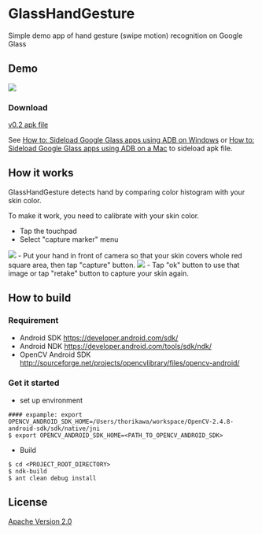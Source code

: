 GlassHandGesture
================

Simple demo app of hand gesture (swipe motion) recognition on Google Glass

## Demo
<a href="https://www.youtube.com/watch?v=g2gWza8Z7ig"><img src="http://thorikawa.github.io/GlassHandGesture/img/youtube.png" /></a>

### Download
[v0.2 apk file](https://github.com/thorikawa/GlassHandGesture/releases/download/v0.2/GlassHandGesture-0.2.apk)

See [How to: Sideload Google Glass apps using ADB on Windows](http://googleglassfans.com/archives/3054/sideload-google-glass-apps-windows/) or [How to: Sideload Google Glass apps using ADB on a Mac](http://googleglassfans.com/archives/2924/set-adb-mac-sideload-apps-google-glass/) to sideload apk file.

## How it works
GlassHandGesture detects hand by comparing color histogram with your skin color. 

To make it work, you need to calibrate with your skin color.
- Tap the touchpad
- Select "capture marker" menu
<img src="http://thorikawa.github.io/GlassHandGesture/img/capture_marker.png" />
- Put your hand in front of camera so that your skin covers whole red square area, then tap "capture" button.
<img src="http://thorikawa.github.io/GlassHandGesture/img/skin_capture.png" />
- Tap "ok" button to use that image or tap "retake" button to capture your skin again.

## How to build
### Requirement
* Android SDK <https://developer.android.com/sdk/>
* Android NDK <https://developer.android.com/tools/sdk/ndk/>
* OpenCV Android SDK <http://sourceforge.net/projects/opencvlibrary/files/opencv-android/>

### Get it started

* set up environment
```
#### expample: export OPENCV_ANDROID_SDK_HOME=/Users/thorikawa/workspace/OpenCV-2.4.8-android-sdk/sdk/native/jni
$ export OPENCV_ANDROID_SDK_HOME=<PATH_TO_OPENCV_ANDROID_SDK>
```
* Build
```
$ cd <PROJECT_ROOT_DIRECTORY>
$ ndk-build
$ ant clean debug install
```

## License

[Apache Version 2.0](http://www.apache.org/licenses/LICENSE-2.0.html)
